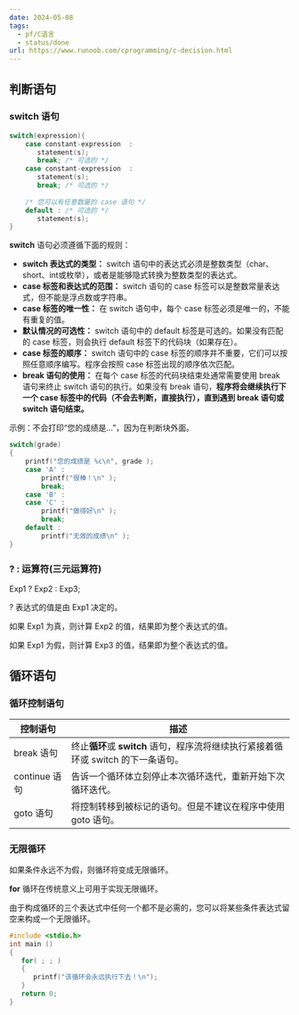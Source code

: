 ```yaml
---
date: 2024-05-08
tags:
  - pf/C语言
  - status/done
url: https://www.runoob.com/cprogramming/c-decision.html
---
```

## 判断语句

### switch 语句

```c
switch(expression){
    case constant-expression  :
       statement(s);
       break; /* 可选的 */
    case constant-expression  :
       statement(s);
       break; /* 可选的 */
  
    /* 您可以有任意数量的 case 语句 */
    default : /* 可选的 */
       statement(s);
}
```

**switch** 语句必须遵循下面的规则：

- **switch 表达式的类型：** switch 语句中的表达式必须是整数类型（char、short、int或枚举），或者是能够隐式转换为整数类型的表达式。
- **case 标签和表达式的范围：** switch 语句的 case 标签可以是整数常量表达式，但不能是浮点数或字符串。
- **case 标签的唯一性：** 在 switch 语句中，每个 case 标签必须是唯一的，不能有重复的值。
- **默认情况的可选性：** switch 语句中的 default 标签是可选的。如果没有匹配的 case 标签，则会执行 default 标签下的代码块（如果存在）。
- **case 标签的顺序：** switch 语句中的 case 标签的顺序并不重要，它们可以按照任意顺序编写。程序会按照 case 标签出现的顺序依次匹配。
- **break 语句的使用：** 在每个 case 标签的代码块结束处通常需要使用 break 语句来终止 switch 语句的执行。如果没有 break 语句，**程序将会继续执行下一个 case 标签中的代码（不会去判断，直接执行），直到遇到 break 语句或 switch 语句结束。**

示例：不会打印“您的成绩是...”，因为在判断块外面。

```c
switch(grade)
{
    printf("您的成绩是 %c\n", grade );
    case 'A' :
        printf("很棒！\n" );
        break;
    case 'B' :
    case 'C' :
        printf("做得好\n" );
        break;
    default :
        printf("无效的成绩\n" );
}
```

### ? : 运算符(三元运算符)

Exp1 ? Exp2 : Exp3;

? 表达式的值是由 Exp1 决定的。

如果 Exp1 为真，则计算 Exp2 的值，结果即为整个表达式的值。

如果 Exp1 为假，则计算 Exp3 的值，结果即为整个表达式的值。

## 循环语句

### 循环控制语句

| 控制语句        | 描述                                                    |
| ----------- | ----------------------------------------------------- |
| break 语句    | 终止**循环**或 **switch** 语句，程序流将继续执行紧接着循环或 switch 的下一条语句。 |
| continue 语句 | 告诉一个循环体立刻停止本次循环迭代，重新开始下次循环迭代。                         |
| goto 语句     | 将控制转移到被标记的语句。但是不建议在程序中使用 goto 语句。                     |

### 无限循环

如果条件永远不为假，则循环将变成无限循环。

**for** 循环在传统意义上可用于实现无限循环。

由于构成循环的三个表达式中任何一个都不是必需的，您可以将某些条件表达式留空来构成一个无限循环。

```c title:当条件表达式不存在时，它被假设为真。
#include <stdio.h>
int main ()
{
   for( ; ; )
   {
      printf("该循环会永远执行下去！\n");
   }
   return 0;
}
```
